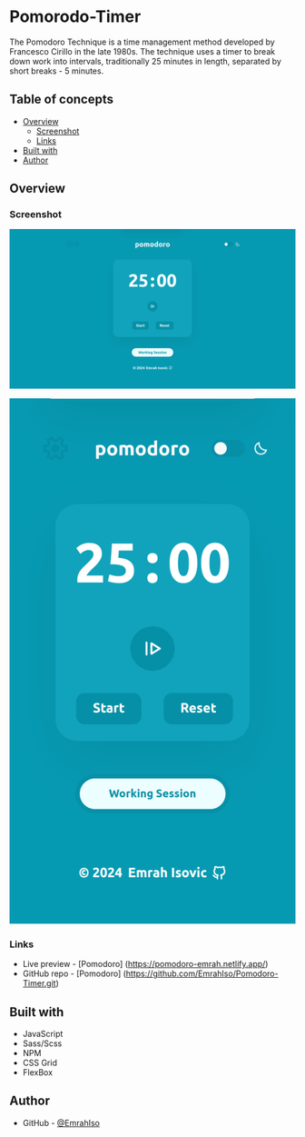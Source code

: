 # Pomorodo-Timer
The Pomodoro Technique is a time management method developed by Francesco Cirillo in the late 1980s. The technique uses a timer to break down work into intervals, traditionally 25 minutes in length, separated by short breaks - 5 minutes.

## Table of concepts
- [Overview](#overview)
  - [Screenshot](#screenshot)
  - [Links](#links)
- [Built with](#built-with)
- [Author](#author)

## Overview

### Screenshot

![Desktop](.//assets/images/screenshots/screenshot-desktop.png)

![Mobile](.//assets/images/screenshots/screenshot-mobile.png)

### Links
  - Live preview - [Pomodoro] (https://pomodoro-emrah.netlify.app/)
  - GitHub repo - [Pomodoro] (https://github.com/EmrahIso/Pomodoro-Timer.git)

## Built with 
  - JavaScript
  - Sass/Scss
  - NPM
  - CSS Grid
  - FlexBox
  
## Author

- GitHub - [@EmrahIso](https://github.com/EmrahIso)